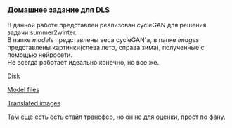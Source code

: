 ###  Домашнее задание для DLS

В данной работе представлен реализован cycleGAN для решения задачи summer2winter.  
В папке *models* представлены веса cycleGAN'a, в папке *images* представлены картинки(слева лето, справа зима), полученные с помощью нейросети.  
Не всегда работает идеально конечно, но все же.

  [Disk](https://drive.google.com/drive/folders/1CdOqq5iR1pB8IMR_zN_Vf6ZjvUzYC0TZ?usp=sharing)
  
  [Model files](https://drive.google.com/drive/folders/1bChtmOjOUnqdYCqs2xxvfKT78-ouVPa6?usp=sharing)
  
  [Translated images](https://drive.google.com/drive/folders/1GT3y6-POBiFzW2BZJ-oIL_GsSrei4Hr5?usp=sharing)
  
  
Там еще есть есть стайл трансфер, но он не для оценки, прост по фану.
